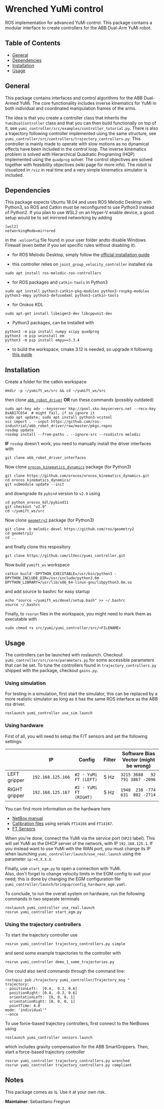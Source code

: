 # Wrenched YuMi control
ROS implementation for advanced YuMi control. 
This package contains a modular interface to create controllers for the ABB Dual-Arm YuMi robot.


## Table of Contents
* [General](#general)
* [Dependencies](#dependencies)
* [Installation](#installation)
* [Usage](#usage)


## General
<!-- For more in-depth information and comprehensive installation guide, look in the [wiki page](https://github.com/CRIS-Chalmers/yumi/wiki).  -->
This package contains interfaces and control algorithms for the ABB Dual-Armed YuMi. 
The core functionality includes inverse kinematics for YuMi in both individual and coordinated manipulation frames of the arms. 

The idea is that you create a controller class that inherits the `YumiDualController` class and that you can then build functionally on top of it, see `yumi_controller/src/examples/controller_tutorial.py`. There is also a trajectory following controller implemented using the same structure, see `yumi_controller/src/controllers/trajectory_controllers.py`. This controller is mainly made to operate with slow motions as no dynamical effects have been included in the control loop. The inverse kinematics problem is solved with Hierarchical Quadratic Programing (HQP) implemented using the `quadprog` solver. The control objectives are solved together with feasibility objectives (wiki page for more info). The robot is visualized in `rviz` in real time and a very simple kinematics simulator is included. 


## Dependencies
This package expects Ubuntu 18.04 and uses ROS Melodic Desktop with Python3, so ROS and Catkin must be reconfigured to use Python3 instead of Python2.
If you plan to use WSL2 on an Hyper-V enable device, a good setup would be to set mirrored networking by adding 
```
[wsl2]
networkingMode=mirrored
```
in the `.wslconfig` file found in your user folder andto disable Windows Firewall (even better if you set specific rules without disabling it).


* for ROS Melodic Desktop, simply follow the [official installation guide](https://wiki.ros.org/melodic/Installation/Ubuntu)

* this controller relies on `joint_group_velocity_controller` installed via
```
sudo apt install ros-melodic-ros-controllers
```

* for ROS packages and `catkin-tools` in Python3
```
sudo apt install python3-catkin-pkg-modules python3-rospkg-modules python3-empy python3-defusedxml python3-catkin-tools
```

* for Orokos KDL
```
sudo apt-get install libeigen3-dev libcppunit-dev
```

* Python3 packages, can be installed with
``` 
python3 -m pip install numpy scipy quadprog
python3 -m pip uninstall em
python3 -m pip install empy==3.3.4
```

* to build the workspace, cmake 3.12 is needed, so upgrade it following [this guide](https://askubuntu.com/questions/829310/how-to-upgrade-cmake-in-ubuntu)


## Installation
Create a folder for the catkin workspace
```
mkdir -p ~/yumift_ws/src && cd ~/yumift_ws/src
```
then clone [`abb_robot_driver`](https://github.com/ros-industrial/abb_robot_driver) __OR__ run these commands (possibly outdated)
```
sudo apt-key adv --keyserver hkp://pool.sks-keyservers.net --recv-key 0xAB17C654  # might fail, if so ignore it
sudo apt update; sudo apt install python3-vcstool
vcs import . --input https://github.com/ros-industrial/abb_robot_driver/raw/master/pkgs.repos 
rosdep update
rosdep install --from-paths . --ignore-src --rosdistro melodic
```
__IF__ `rosdep` doesn't work, you need to manually install the driver interfaces with
```
git clone abb_robot_driver_interfaces
```

Now clone [`orocos_kinematics_dynamics`](https://github.com/orocos/orocos_kinematics_dynamics) package (for Python3)
```
git clone https://github.com/orocos/orocos_kinematics_dynamics.git
cd orocos_kinematics_dynamics/
git submodule update --init
```
and downgrade its `pybind` version to `v2.9` using
```
cd python_orocos_kdl/pybind11
git checkout "v2.9"
cd ~/yumift_ws/src
```

Now clone [`geometry2`](https://github.com/ros/geometry2) package (for Python3)
```
git clone -b melodic-devel https://github.com/ros/geometry2
cd geometry2/
cd ..
```
and finally clone this respository
```
git clone https://github.com/ilVecc/yumi_controller.git
```

Now build `yumift_ws` workspace
``` 
catkin build -DPYTHON_EXECUTABLE=/usr/bin/python3 -DPYTHON_INCLUDE_DIR=/usr/include/python3.6m -DPYTHON_LIBRARY=/usr/lib/x86_64-linux-gnu/libpython3.6m.so
``` 
and add source to bashrc for easy startup
``` 
echo "source ~/yumift_ws/devel/setup.bash" >> ~/.bashrc
source ~/.bashrc
``` 

Finally, to `rosrun` files in the workspace, you might need to mark them as executable with
```
sudo chmod +x src/yumi/yumi_controller/src/<FILENAME>
```


## Usage
The controllers can be launched with roslaunch. Checkout `yumi_controller/src/core/parameters.py` for some accessible parameters that can be set. To tune the controllers found in `trajectory_controllers.py` shipped with the package, checkout `gains.py`.

### Using simulation
For testing in a simulation, first start the simulator, this can be replaced by a more realistic simulator as long as it has the same ROS interface as the ABB ros driver. 
```
roslaunch yumi_controller use_sim.launch
```

### Using hardware
First of all, you will need to setup the F/T sensors and set the following settings:

|               | IP                | Config                 | Filter | Software Bias Vector (might be wrong) |
|---------------|-------------------|------------------------|--------|---------------------------------------|
| LEFT gripper  | `192.168.125.166` | `#2 - YuMi FT (LEFT)`  | 5 Hz   | `3215 3680   92 791 3867 -2096`       |
| RIGHT gripper | `192.168.125.167` | `#2 - YuMi FT (RIGHT)` | 5 Hz   | `1948  238 -774 631  802 -2714`       |

You can find more information on the hardware here
- [NetBox manual](https://www.ati-ia.com/app_content/documents/9610-05-1022.pdf)
- [Calibration files](https://www.ati-ia.com/Library/Software/FTDigitaldownload/GetCalFiles.aspx) using serials `FT14166` and `FT14167`.
- [FT Sensors](https://schunk.com/us/en/automation-technology/force/torque-sensors/ft/ftd-mini-40-si-20-1/p/EPIM_ID-30832)

When you're done, connect the YuMi via the service port (`XP23` label). 
This will set YuMi as the DHCP server of the network, with IP `192.168.125.1`. 
If you instead want to use YuMi with the WAN port, you must change its IP when launching `yumi_controller/launch/use_real.launch` using the parameter `ip:=X.X.X.X`.

Finally, use `start_egm.py` to open a connection with YuMi.  
Also, don't forget to change velocity limits in the EGM config to suit your need; 
this is done by changing the EGM configuration file `yumi_controller/launch/bringup/config_hardware_egm.yaml`.

To conclude, to run the overall system on hardware, run the following commands in two separate terminals
```
roslaunch yumi_controller use_real.launch
rosrun yumi_controller start_egm.py
```

### Using the trajectory controllers
To start the trajectory controller use
```
rosrun yumi_controller trajectory_controllers.py simple
```
and send some example trajectories to the controller with
```
rosrun yumi_controller demo_1_some_trajectories.py
```
One could also send commands through the command line:
``` 
rostopic pub /trajectory yumi_controller/Trajectory_msg "
trajectory:
- positionLeft:  [0.4,  0.3, 0.6]
  positionRight: [0.4, -0.3, 0.6]
  orientationLeft:  [0, 0, 0, 1]
  orientationRight: [0, 0, 0, 1]
  pointTime: 4.0
mode: 'individual'"
--once
``` 

To use force-based trajectory controllers, first connect to the NetBoxes using
```
roslaunch yumi_controller sensors.launch
```
which includes gravity compensation for the ABB SmartGrippers.
Then, start a force-based trajectory controller
```
rosrun yumi_controller trajectory_controllers.py wrenched
rosrun yumi_controller trajectory_controllers.py compliant
```


<!-- ### Running the customControllerTutorial.py:
Only run this file in simulation as it only serves as a demonstration purposes i.e. build your own custom controller for your use case. Start by launching the simulation as above. The launch the base.launch, this launches the visualization and some background nodes. 
``` 
roslaunch controller base.launch 
``` 
then to start the controller run
``` 
rosrun controller customControllerTutorial.py
```  -->


## Notes

This package comes as is. Use it at your own risk.

**Maintainer**: Sebastiano Fregnan
